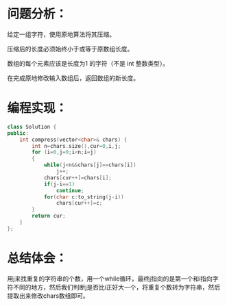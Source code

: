# 问题分析：
给定一组字符，使用原地算法将其压缩。

压缩后的长度必须始终小于或等于原数组长度。

数组的每个元素应该是长度为1 的字符（不是 int 整数类型）。

在完成原地修改输入数组后，返回数组的新长度。
# 编程实现：
```C++
class Solution {
public:
    int compress(vector<char>& chars) {
        int n=chars.size(),cur=0,i,j;
        for (i=0,j=0;i<n;i=j)
        {
            while(j<n&&chars[j]==chars[i]) 
                j++;
            chars[cur++]=chars[i];
            if(j-i==1) 
                continue;
            for(char c:to_string(j-i)) 
                chars[cur++]=c;
        }
        return cur;
    }
};
```
# 总结体会：
用j来找重复的字符串的个数，用一个while循环，最终j指向的是第一个和i指向字符不同的地方，然后我们判断j是否比i正好大一个，将重复个数转为字符串，然后提取出来修改chars数组即可。	
